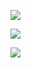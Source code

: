 ![](https://gitee.com/img-host/img-host/raw/master//2021/05/25/1621872466628.svg)

![](https://gitee.com/img-host/img-host/raw/master//2021/05/25/1621873250321.png)

![](https://gitee.com/img-host/img-host/raw/master//2021/05/25/1621875845809.png)
